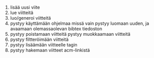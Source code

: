 1. lisää uusi viite
2. lue viitteitä
3. luo/generoi viitteitä
4. pystyy käyttämään ohjelmaa missä vain
   pystyy luomaan uuden, ja avaamaan olemassaolevan bibtex tiedoston
5. pystyy poistamaan viitteitä
   pystyy muokkaamaan viitteitä
6. pystyy filtteröimään viitteitä
7. pystyy lisäämään viitteelle tagin
8. pystyy hakemaan viitteet acm-linkistä
